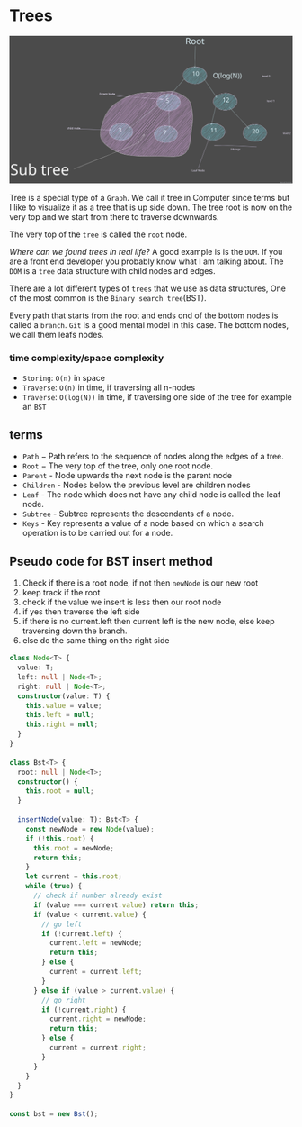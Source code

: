 # Trees

<img src="./tree.svg" />

Tree is a special type of a `Graph`.
We call it tree in Computer since terms but I like to visualize it as a tree that is up side down.
The tree root is now on the very top and we start from there to traverse downwards.

The very top of the `tree` is called the `root` node.

_Where can we found trees in real life?_
A good example is is the `DOM`. If you are a front end developer you probably know what I am talking about.
The `DOM` is a `tree` data structure with child nodes and edges.

There are a lot different types of `trees` that we use as data structures, One of the most common is the `Binary search tree`(BST).

Every path that starts from the root and ends ond of the bottom nodes is called a `branch`.
`Git` is a good mental model in this case.
The bottom nodes, we call them leafs nodes.

### time complexity/space complexity

- `Storing`: `O(n)` in space
- `Traverse`: `O(n)` in time, if traversing all n-nodes
- `Traverse`: `O(log(N))` in time, if traversing one side of the tree for example an `BST`

## terms

- `Path` − Path refers to the sequence of nodes along the edges of a tree.
- `Root` − The very top of the tree, only one root node.
- `Parent` - Node upwards the next node is the parent node
- `Children` - Nodes below the previous level are children nodes
- `Leaf` - The node which does not have any child node is called the leaf node.
- `Subtree` - Subtree represents the descendants of a node.
- `Keys` - Key represents a value of a node based on which a search operation is to be carried out for a node.

## Pseudo code for BST insert method

1. Check if there is a root node, if not then `newNode` is our new root
2. keep track if the root
3. check if the value we insert is less then our root node
4. if yes then traverse the left side
5. if there is no current.left then current left is the new node, else keep traversing down the branch.
6. else do the same thing on the right side

```ts
class Node<T> {
  value: T;
  left: null | Node<T>;
  right: null | Node<T>;
  constructor(value: T) {
    this.value = value;
    this.left = null;
    this.right = null;
  }
}

class Bst<T> {
  root: null | Node<T>;
  constructor() {
    this.root = null;
  }

  insertNode(value: T): Bst<T> {
    const newNode = new Node(value);
    if (!this.root) {
      this.root = newNode;
      return this;
    }
    let current = this.root;
    while (true) {
      // check if number already exist
      if (value === current.value) return this;
      if (value < current.value) {
        // go left
        if (!current.left) {
          current.left = newNode;
          return this;
        } else {
          current = current.left;
        }
      } else if (value > current.value) {
        // go right
        if (!current.right) {
          current.right = newNode;
          return this;
        } else {
          current = current.right;
        }
      }
    }
  }
}

const bst = new Bst();
```
